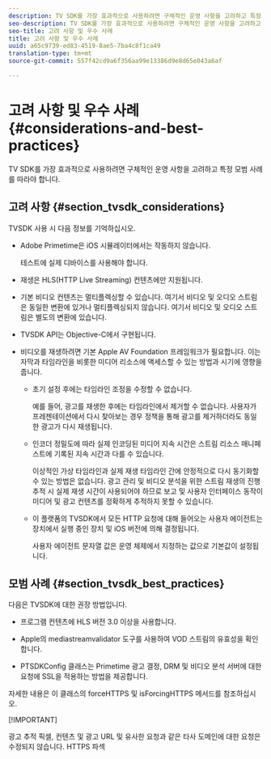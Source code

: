 ```yaml
---
description: TV SDK를 가장 효과적으로 사용하려면 구체적인 운영 사항을 고려하고 특정 모범 사례를 따라야 합니다.
seo-description: TV SDK를 가장 효과적으로 사용하려면 구체적인 운영 사항을 고려하고 특정 모범 사례를 따라야 합니다.
seo-title: 고려 사항 및 우수 사례
title: 고려 사항 및 우수 사례
uuid: a65c9739-ed83-4519-8ae5-7ba4c8f1ca49
translation-type: tm+mt
source-git-commit: 557f42cd9a6f356aa99e13386d9e8d65e043a6af

---
```



# 고려 사항 및 우수 사례 {#considerations-and-best-practices}

TV SDK를 가장 효과적으로 사용하려면 구체적인 운영 사항을 고려하고 특정 모범 사례를 따라야 합니다.

## 고려 사항 {#section_tvsdk_considerations}

TVSDK 사용 시 다음 정보를 기억하십시오.

* Adobe Primetime은 iOS 시뮬레이터에서는 작동하지 않습니다.

   테스트에 실제 디바이스를 사용해야 합니다.

* 재생은 HLS(HTTP Live Streaming) 컨텐츠에만 지원됩니다.

* 기본 비디오 컨텐츠는 멀티플렉싱할 수 있습니다. 여기서 비디오 및 오디오 스트림은 동일한 변환에 있거나 멀티플렉싱되지 않습니다. 여기서 비디오 및 오디오 스트림은 별도의 변환에 있습니다.

* TVSDK API는 Objective-C에서 구현됩니다.

* 비디오를 재생하려면 기본 Apple AV Foundation 프레임워크가 필요합니다. 이는 자막과 타임라인을 비롯한 미디어 리소스에 액세스할 수 있는 방법과 시기에 영향을 줍니다.

   * 초기 설정 후에는 타임라인 조정을 수정할 수 없습니다.

      예를 들어, 광고를 재생한 후에는 타임라인에서 제거할 수 없습니다. 사용자가 프레젠테이션에서 다시 찾아보는 경우 정책을 통해 광고를 제거하더라도 동일한 광고가 다시 재생됩니다.

   * 인코더 정밀도에 따라 실제 인코딩된 미디어 지속 시간은 스트림 리소스 매니페스트에 기록된 지속 시간과 다를 수 있습니다.

      이상적인 가상 타임라인과 실제 재생 타임라인 간에 안정적으로 다시 동기화할 수 있는 방법은 없습니다. 광고 관리 및 비디오 분석을 위한 스트림 재생의 진행 추적 시 실제 재생 시간이 사용되어야 하므로 보고 및 사용자 인터페이스 동작이 미디어 및 광고 컨텐츠를 정확하게 추적하지 못할 수 있습니다.

   * 이 플랫폼의 TVSDK에서 모든 HTTP 요청에 대해 들어오는 사용자 에이전트는 장치에서 실행 중인 장치 및 iOS 버전에 의해 결정됩니다.

      사용자 에이전트 문자열 값은 운영 체제에서 지정하는 값으로 기본값이 설정됩니다.

## 모범 사례 {#section_tvsdk_best_practices}

다음은 TVSDK에 대한 권장 방법입니다.

* 프로그램 컨텐츠에 HLS 버전 3.0 이상을 사용합니다.

* Apple의 mediastreamvalidator 도구를 사용하여 VOD 스트림의 유효성을 확인합니다.

* PTSDKConfig 클래스는 Primetime 광고 결정, DRM 및 비디오 분석 서버에 대한 요청에 SSL을 적용하는 방법을 제공합니다.

자세한 내용은 이 클래스의 forceHTTPS 및 isForcingHTTPS 메서드를 참조하십시오.

[!IMPORTANT]

광고 추적 픽셀, 컨텐츠 및 광고 URL 및 유사한 요청과 같은 타사 도메인에 대한 요청은 수정되지 않습니다. HTTPS 파섹